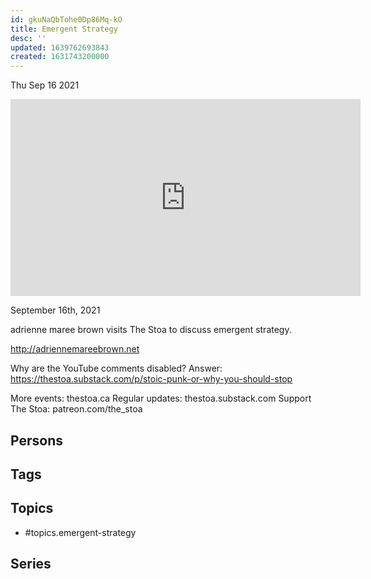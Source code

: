 ```yaml
---
id: gkuNaQbTohe0Dp86Mq-kO
title: Emergent Strategy
desc: ''
updated: 1639762693843
created: 1631743200000
---
```





Thu Sep 16 2021

<iframe width="560" height="315" src="https://www.youtube.com/embed/ekd8EnNXaYI" title="Emergent Strategy w/ adrienne maree brown" frameborder="0" allow="accelerometer; autoplay; clipboard-write; encrypted-media; gyroscope; picture-in-picture" allowfullscreen ></iframe>

September 16th, 2021

adrienne maree brown visits The Stoa to discuss emergent strategy. 

http://adriennemareebrown.net

Why are the YouTube comments disabled? Answer: https://thestoa.substack.com/p/stoic-punk-or-why-you-should-stop

More events: thestoa.ca
Regular updates: thestoa.substack.com
Support The Stoa: patreon.com/the_stoa

## Persons



## Tags



## Topics

- #topics.emergent-strategy

## Series



